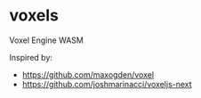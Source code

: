 # voxels

Voxel Engine WASM

Inspired by:
  - https://github.com/maxogden/voxel
  - https://github.com/joshmarinacci/voxeljs-next
